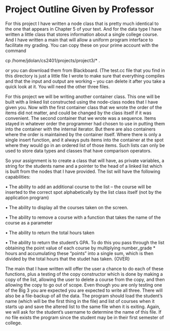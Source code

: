 # Project Outline Given by Professor
For this project I have written a node class that is pretty much identical to the one that appears in Chapter 5 of your text. And for the data type I have written a little class that stores information about a single college course.   And I have written a main that will allow a uniform program interface to facilitate my grading. You can copy these on your prime account with the command 

cp /home/jdolan/cs2401/projects/project3/*  .   

or you can download them from Blackboard. (The test.cc file that you find in this directory is just a little file I wrote to make sure that everything compiles and that the input and output are working – you can delete it after you take a quick look at it. You will need the other three files.

For this project we will be writing another container class. This one will be built with a linked list constructed using the node-class nodes that I have given you. Now with the first container class that we wrote the order of the items did not matter, and could be changed by the class itself if it was convenient. The second container that we wrote was a sequence. Items stayed in whatever order the programmer had chosen to use in putting them into the container with the internal iterator. But there are also containers where the order is maintained by the container itself. Where there is only a single insert function, and it always puts items into the container at the spot where they would go in an ordered list of those items. Such lists can only be used to store data types and classes that have comparison operators.

So your assignment is to create a class that will have, as private variables, a string for the students name and a pointer to the head of a linked list which is built from the nodes that I have provided. The list will have the following capabilities:

•	The ability to add an additional course to the list – the course will be inserted to the correct spot alphabetically by the list class itself (not by the application program)

•	The ability to display all the courses taken on the screen.

•	The ability to remove a course with a function that takes the name of the course as a parameter

•	The ability to return the total hours taken 

•	The ability to return the student’s  GPA. To do this you pass through the list obtaining the point value of each course by multiplying number_grade * hours and accumulating these “points” into a single sum, which is then divided by the total hours that the studet has taken.
{OVER}
 
The main that I have written will offer the user a chance to do each of these functions, plus a testing of the copy constructor which is done by making a copy of the list, allowing the user to delete a course from the copy, and then allowing the copy to go out of scope.
Even though you are only testing one of the Big 3 you are expected you are expected to write all three.
There will also be a file-backup of all the data. The program should load the student’s name (which will be the first thing in the file) and list of courses when it starts up and save the altered list to the same file when it is exiting. Again, we will ask for the student’s username to determine the name of this file. If no file exists the program since the student may be in their first semester of college.

